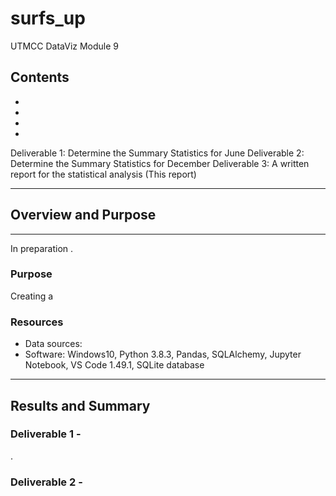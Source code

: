 # surfs_up
UTMCC DataViz Module 9



## Contents 
  * 
  * 
  * 
  * 
  
  Deliverable 1: Determine the Summary Statistics for June
  Deliverable 2: Determine the Summary Statistics for December
  Deliverable 3: A written report for the statistical analysis (This report) 
  
  
---  


## Overview and Purpose
 
 
 
 
 
--- 

  In preparation . 

   ### Purpose
   Creating a 
   

   ### Resources
  * Data sources: 
  * Software: Windows10, Python 3.8.3, Pandas, SQLAlchemy, Jupyter Notebook, VS Code 1.49.1, SQLite database
  
  
--- 

## Results and Summary


  ### Deliverable 1 -
  
  
  
.

  ### Deliverable 2 -






